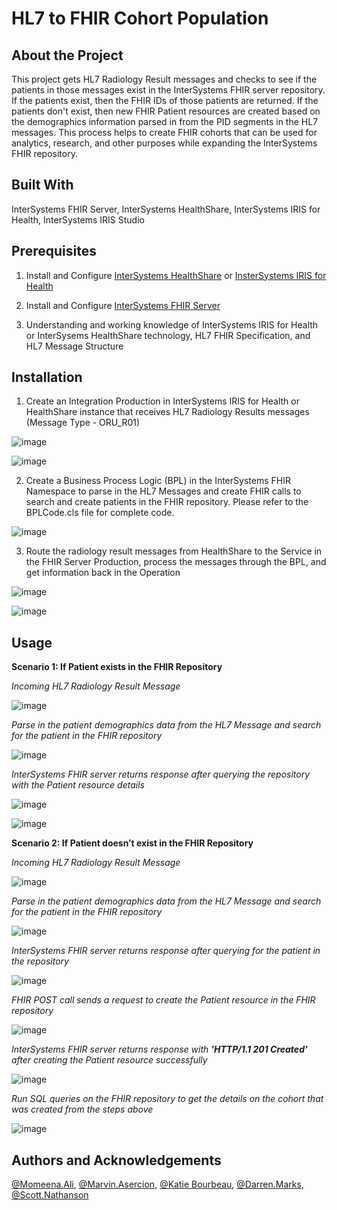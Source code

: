 # HL7 to FHIR Cohort Population

## About the Project
This project gets HL7 Radiology Result messages and checks to see if the patients in those messages exist in the 
InterSystems FHIR server repository. If the patients exist, then the FHIR IDs of those patients are returned. 
If the patients don't exist, then new FHIR Patient resources are created based on the demographics information parsed
in from the PID segments in the HL7 messages. This process helps to create FHIR cohorts that can be used for analytics,
research, and other purposes while expanding the InterSystems FHIR repository.

## Built With
InterSystems FHIR Server,
InterSystems HealthShare,
InterSystems IRIS for Health,
InterSystems IRIS Studio

## Prerequisites
1.	Install and Configure [InterSystems HealthShare](https://www.intersystems.com/interoperability-platform/) or [InsterSystems IRIS for Health](https://www.intersystems.com/data-platform/)

2.	Install and Configure [InterSystems FHIR Server](https://www.intersystems.com/resources/intersystems-fhir-server/)

3.	Understanding and working knowledge of InterSystems IRIS for Health or InterSysems HealthShare technology, HL7 FHIR Specification, and HL7 Message Structure

## Installation
1. Create an Integration Production in InterSystems IRIS for Health or HealthShare instance that receives 
HL7 Radiology Results messages (Message Type - ORU_R01)

![image](https://github.com/SysIntergrationTechTeam/Intersystems-Contest-FHIR/assets/110857238/14070e79-ed38-4705-8d2e-52587909b12f)

![image](https://github.com/SysIntergrationTechTeam/Intersystems-Contest-FHIR/assets/110857238/838e1af1-a7c1-47f0-a558-5df2250d761c)
 

2. Create a Business Process Logic (BPL) in the InterSystems FHIR Namespace to parse in the HL7 Messages and create FHIR calls
       to search and create patients in the FHIR repository. Please refer to the BPLCode.cls file for complete code.

![image](https://github.com/SysIntergrationTechTeam/Intersystems-Contest-FHIR/assets/110857238/51e1ce3b-d8e6-41e2-958e-172e4c63bd07)



3. Route the radiology result messages from HealthShare to the Service in the FHIR Server Production, process the messages through the BPL,
       and get information back in the Operation

![image](https://github.com/SysIntergrationTechTeam/Intersystems-Contest-FHIR/assets/110857238/19599d00-c8c9-4bdf-879b-157620ea5dc8)

![image](https://github.com/SysIntergrationTechTeam/Intersystems-Contest-FHIR/assets/110857238/ac8084cd-836a-403f-852e-96a54fae8a06)

## Usage

**Scenario 1: If Patient exists in the FHIR Repository**

  
*Incoming HL7 Radiology Result Message*

![image](https://github.com/SysIntergrationTechTeam/Intersystems-Contest-FHIR/assets/110857238/6b1d7ca1-7a65-4dff-bb4a-ab291040621f)

*Parse in the patient demographics data from the HL7 Message and search for the patient in the FHIR repository*

![image](https://github.com/SysIntergrationTechTeam/Intersystems-Contest-FHIR/assets/110857238/4f3a8c27-d8c5-4747-9536-53d27320db0b)

*InterSystems FHIR server returns response after querying the repository with the Patient resource details*

![image](https://github.com/SysIntergrationTechTeam/Intersystems-Contest-FHIR/assets/110857238/0ac4e6c1-6a8d-49c5-a73d-517ac2495249)

![image](https://github.com/SysIntergrationTechTeam/Intersystems-Contest-FHIR/assets/110857238/2b9d5daa-dca1-4c88-97ce-dd552e0873ba)



**Scenario 2: If Patient doesn’t exist in the FHIR Repository**
  
*Incoming HL7 Radiology Result Message*

![image](https://github.com/SysIntergrationTechTeam/Intersystems-Contest-FHIR/assets/110857238/6b1d7ca1-7a65-4dff-bb4a-ab291040621f)

*Parse in the patient demographics data from the HL7 Message and search for the patient in the FHIR repository*

![image](https://github.com/SysIntergrationTechTeam/Intersystems-Contest-FHIR/assets/110857238/4f3a8c27-d8c5-4747-9536-53d27320db0b)

*InterSystems FHIR server returns response after querying for the patient in the repository*

![image](https://github.com/SysIntergrationTechTeam/Intersystems-Contest-FHIR/assets/110857238/4a0e939f-ff2e-43fd-aff8-d0c3bfba4c62)


*FHIR POST call sends a request to create the Patient resource in the FHIR repository*

![image](https://github.com/SysIntergrationTechTeam/Intersystems-Contest-FHIR/assets/110857238/d99cb433-14ab-4ae5-b588-d8f8fb3b2eb8)


*InterSystems FHIR server returns response with **'HTTP/1.1 201 Created'** after creating the Patient resource successfully*

![image](https://github.com/SysIntergrationTechTeam/Intersystems-Contest-FHIR/assets/110857238/47dda997-7dac-4b3d-b84f-6fc8ed5a5331)


*Run SQL queries on the FHIR repository to get the details on the cohort that was created from the steps above*

![image](https://github.com/SysIntergrationTechTeam/Intersystems-Contest-FHIR/assets/110857238/aeb8ba60-f7e3-4936-bd51-367f30b481da)


## Authors and Acknowledgements
[@Momeena.Ali](https://community.intersystems.com/user/momeena-ali), [@Marvin.Asercion](https://community.intersystems.com/user/marvin-asercion), [@Katie Bourbeau](https://community.intersystems.com/user/katie-bourbeau), [@Darren.Marks](https://community.intersystems.com/user/darren-marks), [@Scott.Nathanson](https://community.intersystems.com/user/scott-nathanson)
